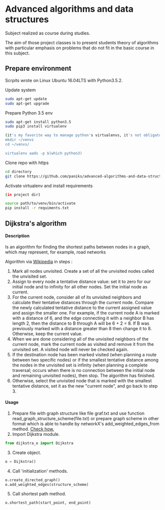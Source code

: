 # Advanced algorithms and data structures
Subject realized as course during studies.

The aim of those project classes is to present students theory of algorithms with 
particular emphasis on problems that do not fit in the basic course in this subject.

## Prepare environment

Scrpits wrote on Linux Ubuntu 16.04LTS with Python3.5.2.

Update system
```bash
sudo apt-get update
sudo apt-get upgrade
```

Prepare Python 3.5 env
```bash
sudo apt-get install python3.5
sudo pip3 install virtualenv

(it's my favorite way to manage python's virtualenvs, it's not obligatory or something)
mkdir ~/venvs
cd ~/venvs/

virtualenv aads -p $(which python3)
```

Clone repo with https

```bash
cd directory
git clone https://github.com/paniks/advanced-algorithms-and-data-structures.git
```

Activate virtualenv and install requirements
```bash
(in project dir)

source path/to/venv/bin/activate
pip install -r requiments.txt
```


## Dijkstra's algorithm

#### Description
Is an algorithm for finding the shortest paths between nodes in a graph, which may represent, for example, road networks
 
Algorithm via [Wikipedia](https://en.wikipedia.org/wiki/Dijkstra%27s_algorithm#Algorithm) in steps : 
1. Mark all nodes unvisited. Create a set of all the unvisited nodes called the unvisited set.
2. Assign to every node a tentative distance value: set it to zero for our initial node and to infinity for all other nodes. Set the initial node as current.
3. For the current node, consider all of its unvisited neighbors and calculate their tentative distances through the current node. Compare the newly calculated tentative distance to the current assigned value and assign the smaller one. For example, if the current node A is marked with a distance of 6, and the edge connecting it with a neighbor B has length 2, then the distance to B through A will be 6 + 2 = 8. If B was previously marked with a distance greater than 8 then change it to 8. Otherwise, keep the current value.
4. When we are done considering all of the unvisited neighbors of the current node, mark the current node as visited and remove it from the unvisited set. A visited node will never be checked again.
5. If the destination node has been marked visited (when planning a route between two specific nodes) or if the smallest tentative distance among the nodes in the unvisited set is infinity (when planning a complete traversal; occurs when there is no connection between the initial node and remaining unvisited nodes), then stop. The algorithm has finished.
6. Otherwise, select the unvisited node that is marked with the smallest tentative distance, set it as the new "current node", and go back to step 3.

#### Usage
1. Prepare file with graph structure like file graf.txt and use function read_graph_structure_scheme(file.txt) or prepare graph scheme in other format which is able to handle by networkX's add_weighted_edges_from method. [Check how.](https://networkx.github.io/documentation/networkx-1.10/reference/generated/networkx.DiGraph.add_weighted_edges_from.html?highlight=add_weighted_edges_from#networkx.DiGraph.add_weighted_edges_from)
2. Import Dijkstra module.
```python 
from dijkstra_o import Dijkstra
```
3. Create object.
```python
o = Dijkstra()
```
4. Call 'initialization' methods.
```python
o.create_directed_graph()
o.add_weighted_edges(structure_scheme)
```
5. Call shortest path method.
```python 
o.shortest_path(start_point, end_point)
```
